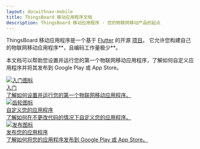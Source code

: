 ```yaml
---
layout: docwithnav-mobile
title: ThingsBoard 移动应用程序文档
description: ThingsBoard 移动应用程序 - 您的物联网移动产品的起点
---
```


ThingsBoard 移动应用程序是一个基于 [Flutter](https://flutter.dev/) 的开源 [项目](https://github.com/thingsboard/flutter_thingsboard_app)。
它允许您构建自己的物联网移动应用程序**，且编码工作量极少**。

本文档可以帮助您设置并运行您的第一个物联网移动应用程序，了解如何自定义应用程序并将其发布到 Google Play 或 App Store。

<div class="doc-features row mt-4">
    <div class="col-12 col-sm-6 col-lg col-xxl-6 col-4xl mb-4">
        <a class="feature-card" href="/docs/mobile/getting-started/">
            <img class="feature-logo" src="/images/feature-logo/getting-started.svg" alt="入门图标">
            <div class="feature-title">入门</div>
            <div class="feature-text">
                了解如何设置并运行您的第一个物联网移动应用程序。
            </div>
        </a>
    </div>
    <div class="col-12 col-sm-6 col-lg col-xxl-6 col-4xl mb-4">
        <a class="feature-card" href="/docs/mobile/customization/">
            <img class="feature-logo" src="/images/feature-logo/configuration.svg" alt="齿轮图标">
            <div class="feature-title">自定义您的应用程序</div>
            <div class="feature-text">
                了解如何在不更改代码的情况下自定义您的应用程序。
            </div>
        </a>
    </div>
    <div class="col-12 col-lg mb-4">
        <a class="feature-card" href="/docs/mobile/release/">
            <img class="feature-logo" src="/images/feature-logo/publish.svg" alt="发布图标">
            <div class="feature-title">发布您的应用程序</div>
            <div class="feature-text">
                了解如何将您的应用程序发布到 Google Play 或 App Store。
            </div>
        </a>
    </div>
</div>
